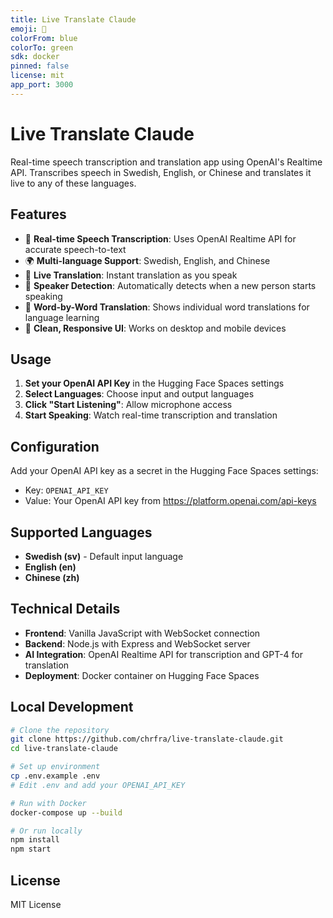 ```yaml
---
title: Live Translate Claude
emoji: 🎤
colorFrom: blue
colorTo: green
sdk: docker
pinned: false
license: mit
app_port: 3000
---
```


# Live Translate Claude

Real-time speech transcription and translation app using OpenAI's Realtime API. Transcribes speech in Swedish, English, or Chinese and translates it live to any of these languages.

## Features

- 🎤 **Real-time Speech Transcription**: Uses OpenAI Realtime API for accurate speech-to-text
- 🌍 **Multi-language Support**: Swedish, English, and Chinese
- 🔄 **Live Translation**: Instant translation as you speak
- 👥 **Speaker Detection**: Automatically detects when a new person starts speaking
- 📝 **Word-by-Word Translation**: Shows individual word translations for language learning
- 🎨 **Clean, Responsive UI**: Works on desktop and mobile devices

## Usage

1. **Set your OpenAI API Key** in the Hugging Face Spaces settings
2. **Select Languages**: Choose input and output languages
3. **Click "Start Listening"**: Allow microphone access
4. **Start Speaking**: Watch real-time transcription and translation

## Configuration

Add your OpenAI API key as a secret in the Hugging Face Spaces settings:
- Key: `OPENAI_API_KEY`
- Value: Your OpenAI API key from https://platform.openai.com/api-keys

## Supported Languages

- **Swedish (sv)** - Default input language
- **English (en)**
- **Chinese (zh)**

## Technical Details

- **Frontend**: Vanilla JavaScript with WebSocket connection
- **Backend**: Node.js with Express and WebSocket server
- **AI Integration**: OpenAI Realtime API for transcription and GPT-4 for translation
- **Deployment**: Docker container on Hugging Face Spaces

## Local Development

```bash
# Clone the repository
git clone https://github.com/chrfra/live-translate-claude.git
cd live-translate-claude

# Set up environment
cp .env.example .env
# Edit .env and add your OPENAI_API_KEY

# Run with Docker
docker-compose up --build

# Or run locally
npm install
npm start
```

## License

MIT License